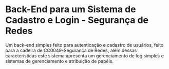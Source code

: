 # Back-End para um Sistema de Cadastro e Login - Segurança de Redes
 
Um back-end simples feito para autenticação e cadastro de usuários, feito para a cadeira de CC0049-Segurança de Redes, além dessas características este sistema apresenta um gerenciamento de log simples e sistemas de gerenciamento e atribuição de papéis.
